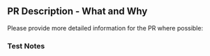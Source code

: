## PR Description - What and Why
Please provide more detailed information for the PR where possible:

### Test Notes